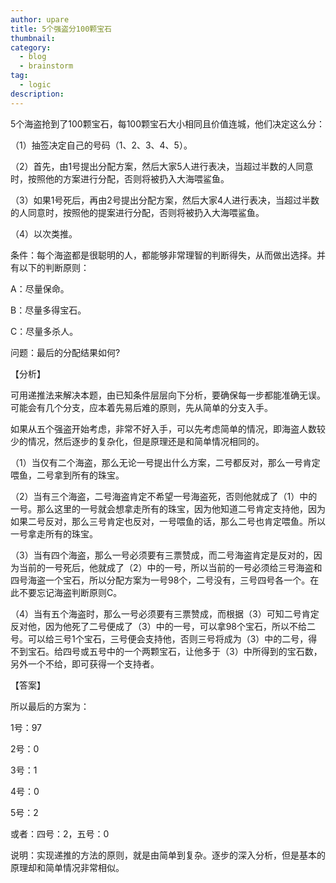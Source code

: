 ```yaml
---
author: upare
title: 5个强盗分100颗宝石
thumbnail:
category:
  - blog
  - brainstorm
tag:
  - logic
description: 
---
```

5个海盗抢到了100颗宝石，每100颗宝石大小相同且价值连城，他们决定这么分：

（1）抽签决定自己的号码（1、2、3、4、5）。

（2）首先，由1号提出分配方案，然后大家5人进行表决，当超过半数的人同意时，按照他的方案进行分配，否则将被扔入大海喂鲨鱼。

（3）如果1号死后，再由2号提出分配方案，然后大家4人进行表决，当超过半数的人同意时，按照他的提案进行分配，否则将被扔入大海喂鲨鱼。

（4）以次类推。

条件：每个海盗都是很聪明的人，都能够非常理智的判断得失，从而做出选择。并有以下的判断原则：

A：尽量保命。

B：尽量多得宝石。

C：尽量多杀人。

问题：最后的分配结果如何?

【分析】

可用递推法来解决本题，由已知条件层层向下分析，要确保每一步都能准确无误。可能会有几个分支，应本着先易后难的原则，先从简单的分支入手。

如果从五个强盗开始考虑，非常不好入手，可以先考虑简单的情况，即海盗人数较少的情况，然后逐步的复杂化，但是原理还是和简单情况相同的。

（1）当仅有二个海盗，那么无论一号提出什么方案，二号都反对，那么一号肯定喂鱼，二号拿到所有的珠宝。

（2）当有三个海盗，二号海盗肯定不希望一号海盗死，否则他就成了（1）中的一号。那么这里的一号就会想拿走所有的珠宝，因为他知道二号肯定支持他，因为如果二号反对，那么三号肯定也反对，一号喂鱼的话，那么二号也肯定喂鱼。所以一号拿走所有的珠宝。

（3）当有四个海盗，那么一号必须要有三票赞成，而二号海盗肯定是反对的，因为当前的一号死后，他就成了（2）中的一号，所以当前的一号必须给三号海盗和四号海盗一个宝石，所以分配方案为一号98个，二号没有，三号四号各一个。在此不要忘记海盗判断原则C。

（4）当有五个海盗时，那么一号必须要有三票赞成，而根据（3）可知二号肯定反对他，因为他死了二号便成了（3）中的一号，可以拿98个宝石，所以不给二号。可以给三号1个宝石，三号便会支持他，否则三号将成为（3）中的二号，得不到宝石。给四号或五号中的一个两颗宝石，让他多于（3）中所得到的宝石数，另外一个不给，即可获得一个支持者。

【答案】

所以最后的方案为：

1号：97

2号：0

3号：1

4号：0

5号：2

或者：四号：2，五号：0

说明：实现递推的方法的原则，就是由简单到复杂。逐步的深入分析，但是基本的原理却和简单情况非常相似。